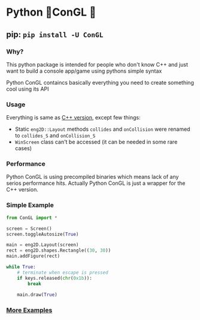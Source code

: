 # Python 🐍ConGL 🔮

## pip: `pip install -U ConGL`

### Why?
This python package is intended for people who don't know C++ 
and just want to build a console app/game using pythons 
simple syntax 

Python ConGL containcs basically everything you need to create 
something cool using its API

### Usage
Everything is same as [C++ version](../.github/docs.md), except few things:
- Static `eng2D::Layout` methods `collides` and `onCollision` 
were renamed to `collides_S` and `onCollision_S` 
- `WinScreen` class can't be accessed (it can be needed in some rare cases)

### Performance 
Python ConGL is using precompiled binaries which means 
lack of any serios performance hits.
Actually Python ConGL is just a wrapper for the C++ 
version.

### Simple Example
```py
from ConGL import *

screen = Screen()  
screen.toggleAutosize(True)

main = eng2D.Layout(screen)
rect = eng2D.shapes.Rectangle((30, 30))
main.addFigure(rect)

while True:
	# terminate when escape is pressed
	if keys.released(chr(0x1b)): 
		break
		
	main.draw(True)
```

### [More Examples](./examples/)
